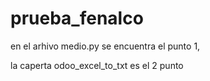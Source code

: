 # prueba_fenalco
en el arhivo medio.py se encuentra el punto 1, 

la caperta odoo_excel_to_txt es el 2 punto
